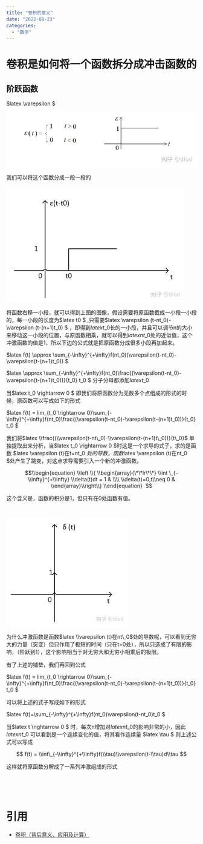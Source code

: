 ```yaml
---
title: "卷积的意义"
date: "2022-08-23"
categories: 
  - "数学"
---
```


# 卷积是如何将一个函数拆分成冲击函数的

## 阶跃函数

$latex \\varepsilon $

[![](images/v2-2bef51ccf2f214e5be227578a2283caa_720w.jpg)](http://127.0.0.1/?attachment_id=4716)

我们可以将这个函数分成一段一段的

[![](images/v2-41b5d3c37d6d13c0db4645ad92e54e61_720w.jpg)](http://127.0.0.1/?attachment_id=4717)

将函数右移一小段，就可以得到上图的图像，假设需要将原函数截成一小段一小段的，每一小段的长度为$latex t0 $ ,只需要$latex \\varepsilon (t-nt\_0)- \\varepsilon (t-(n+1)t\_0) $ ，即得到$latex t\_0$长的一小段，并且可以调节n的大小来移动这一小段的位置，与原函数相乘，就可以得到$latex nt\_0$处的近似值，这个冲激函数的值是1，所以下边的公式就是把原函数分成很多小段再加起来。

$latex f(t) \\approx \\sum\_{-\\infty}^{+\\infty}f(nt\_0)(\\varepsilon(t-nt\_0)-\\varepsilon(t-(n+1)t\_0)) $

$latex \\approx \\sum\_{-\\infty}^{+\\infty}f(nt\_0)\\frac{(\\varepsilon(t-nt\_0)-\\varepsilon(t-(n+1)t\_0))}{t\_0} t\_0 $ 分子分母都添加$latex t\_0$

当$latex t\_0 \\rightarrow 0 $ 即我们将原函数分为无数多个点组成的形式的时候，原函数可以写成如下的形式

$latex f(t) = lim\_{t\_0 \\rightarrow 0}\\sum\_{-\\infty}^{+\\infty}f(nt\_0)\\frac{(\\varepsilon(t-nt\_0)-\\varepsilon(t-(n+1)t\_0))}{t\_0} t\_0 $

我们将$latex \\frac{(\\varepsilon(t-nt\_0)-\\varepsilon(t-(n+1)t\_0))}{t\_0}$ 单独提取出来分析，当$latex t\_0 \\rightarrow 0 $时这是一个求导的式子，求的是函数 $latex \\varepsilon (t)在t=nt\_0 $处的导数，函数$latex \\varepsilon (t)在nt\_0 $处产生了跳变，对这点求导需要引入一个新的冲激函数。

$$\\begin{equation} \\left \\{ \\begin{array}{\*\*lr\*\*} \\int \_{-\\infty}^{+\\infty} \\delta(t)dt = 1 & \\\\ \\delta(t)=0,t\\neq 0 & \\end{array}\\right\\} \\end{equation}  $$

这个含义是，函数的积分是1，但只有在0处函数有值。

 

[![](images/v2-b7e439cedc5650da7ad113895a6b7842_720w.jpg)](http://127.0.0.1/?attachment_id=4732)

为什么冲激函数是函数$latex \\varepsilon (t)在nt\_0$处的导数呢，可以看到无穷大的力量（突变）但只作用了极短的时间（只在t=0处），所以只造成了有限的影响，（阶跃到1），这个影响相当于对无穷大和无穷小相乘后的极限。

有了上述的铺垫，我们再回到公式

$latex f(t) = lim\_{t\_0 \\rightarrow 0}\\sum\_{-\\infty}^{+\\infty}f(nt\_0)\\frac{(\\varepsilon(t-nt\_0)-\\varepsilon(t-(n+1)t\_0))}{t\_0} t\_0 $

可以将上述的式子写成如下的形式

$latex f(t)=\\sum\_{-\\infty}^{+\\infty}f(nt\_0)\\varepsilon(t-nt\_0)t\_0 $

当$latex t \\rightarrow 0 $ 时，每次n增加对$latex nt\_0$的影响非常的小，因此 $latex nt\_0$ 可以看到是一个连续变化的值，将其看作连续量 $latex \\tau $ 则上述公式可以写成

$$ f(t) = \\int\_{-\\infty}^{+\\infty}f(\\tau)\\varepsilon(t-\\tau)d\\tau $$

这样就将原函数分解成了一系列冲激组成的形式

 

 

# 引用

- [卷积（背后意义、应用及计算）](https://zhuanlan.zhihu.com/p/157435721)
